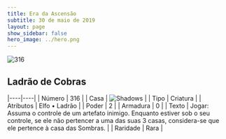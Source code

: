 ```yaml
---
title: Era da Ascensão
subtitle: 30 de maio de 2019
layout: page
show_sidebar: false
hero_image: ../hero.png
---
```


![316](https://cdn.keyforgegame.com/media/card_front/pt/435_316_G4P855H8FHV_pt.png)

## Ladrão de Cobras

|----|----|
| Número | 316 |
| Casa | ![Shadows](https://archonarcana.com/images/thumb/e/ee/Shadows.png/22px-Shadows.png "Sombras") |
| Tipo | Criatura |
| Atributos | Elfo • Ladrão |
| Poder | 2 |
| Armadura | 0 |
| Texto | Jogar: Assuma o controle de um artefato inimigo. Enquanto estiver sob o seu controle, se ele não pertencer a uma das suas 3 casas, considera-se que ele pertence à casa das Sombras. |
| Raridade | Rara |
